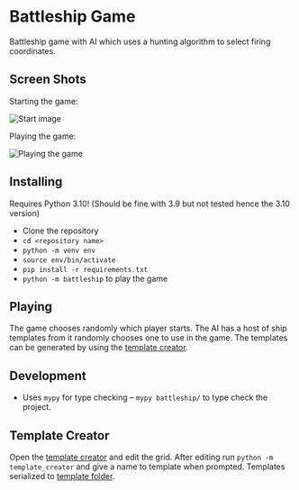 # Battleship Game

Battleship game with AI which uses a hunting algorithm to select firing coordinates.

## Screen Shots

Starting the game:


![Start image](https://user-images.githubusercontent.com/68746087/201474680-5493d143-ff89-47ce-9448-493c169e3633.png)

Playing the game:


![Playing the game](https://user-images.githubusercontent.com/68746087/201474791-038890d3-53a7-4223-b4b4-071a6493db61.png)

## Installing

Requires Python 3.10! (Should be fine with 3.9 but not tested hence the 3.10 version)

- Clone the repository
- `cd <repository name>`
- `python -m venv env`
- `source env/bin/activate`
- `pip install -r requirements.txt`
- `python -m battleship` to play the game

## Playing

The game chooses randomly which player starts. The AI has a host of ship templates from it randomly chooses one to use in the game. The templates can be generated by using the [template creator](./template_creator/).

## Development

- Uses `mypy` for type checking – `mypy battleship/` to type check the project.

## Template Creator
Open the [template creator](./template_creator/__main__.py) and edit the grid. After editing run `python -m template_creator` and give a name to template when prompted. Templates serialized to [template folder](./templates/).



